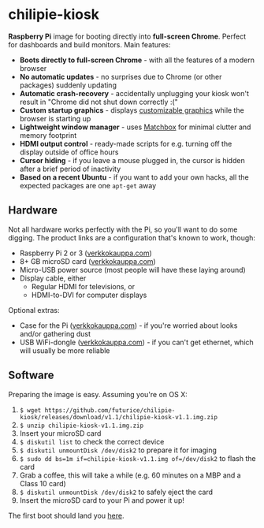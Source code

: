 # chilipie-kiosk

**Raspberry Pi** image for booting directly into **full-screen Chrome**. Perfect for dashboards and build monitors. Main features:

* **Boots directly to full-screen Chrome** - with all the features of a modern browser
* **No automatic updates** - no surprises due to Chrome (or other packages) suddenly updating
* **Automatic crash-recovery** - accidentally unplugging your kiosk won't result in "Chrome did not shut down correctly :("
* **Custom startup graphics** - displays [customizable graphics](home/background.png) while the browser is starting up
* **Lightweight window manager** - uses [Matchbox](https://www.yoctoproject.org/tools-resources/projects/matchbox) for minimal clutter and memory footprint
* **HDMI output control** - ready-made scripts for e.g. turning off the display outside of office hours
* **Cursor hiding** - if you leave a mouse plugged in, the cursor is hidden after a brief period of inactivity
* **Based on a recent Ubuntu** - if you want to add your own hacks, all the expected packages are one `apt-get` away

## Hardware

Not all hardware works perfectly with the Pi, so you'll want to do some digging. The product links are a configuration that's known to work, though:

* Raspberry Pi 2 or 3 ([verkkokauppa.com](https://www.verkkokauppa.com/fi/product/4657/fjxtn/Raspberry-Pi-2-model-B-yhden-piirilevyn-tietokone))
* 8+ GB microSD card ([verkkokauppa.com](https://www.verkkokauppa.com/fi/product/6501/dcmkv/Transcend-8GB-microSDHC-muistikortti-Class-10))
* Micro-USB power source (most people will have these laying around)
* Display cable, either
    * Regular HDMI for televisions, or
    * HDMI-to-DVI for computer displays

Optional extras:

* Case for the Pi ([verkkokauppa.com](https://www.verkkokauppa.com/fi/product/52391/fcrhq/Raspberry-Pi-muovikotelo-Raspberry-Pi-B-Pi-2-tietokoneille-l)) - if you're worried about looks and/or gathering dust
* USB WiFi-dongle ([verkkokauppa.com](https://www.verkkokauppa.com/fi/product/41271/dqnbc/Asus-USB-N10-Nano-WiFi-adapteri)) - if you can't get ethernet, which will usually be more reliable

## Software

Preparing the image is easy. Assuming you're on OS X:

1. `$ wget https://github.com/futurice/chilipie-kiosk/releases/download/v1.1/chilipie-kiosk-v1.1.img.zip`
1. `$ unzip chilipie-kiosk-v1.1.img.zip`
1. Insert your microSD card
1. `$ diskutil list` to check the correct device
1. `$ diskutil unmountDisk /dev/disk2` to prepare it for imaging
1. `$ sudo dd bs=1m if=chilipie-kiosk-v1.1.img of=/dev/disk2` to flash the card
1. Grab a coffee, this will take a while (e.g. 60 minutes on a MBP and a Class 10 card)
1. `$ diskutil unmountDisk /dev/disk2` to safely eject the card
1. Insert the microSD card to your Pi and power it up!

The first boot should land you [here](first-boot.md).
